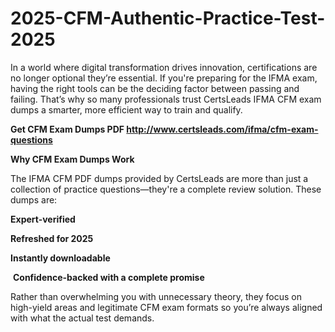 # 2025-CFM-Authentic-Practice-Test-2025
<p>In a world where digital transformation drives innovation, certifications are no longer optional they&rsquo;re essential. If you&#39;re preparing for the IFMA exam, having the right tools can be the deciding factor between passing and failing. That&rsquo;s why so many professionals trust CertsLeads IFMA CFM exam dumps a smarter, more efficient way to train and qualify.</p> <p><strong>Get CFM Exam Dumps PDF&nbsp;<a href="http://www.certsleads.com/ifma/cfm-exam-questions">http://www.certsleads.com/ifma/cfm-exam-questions</a></strong></p> <p><strong>Why CFM Exam Dumps Work</strong></p> <p>The IFMA CFM PDF dumps provided by CertsLeads are more than just a collection of practice questions&mdash;they&#39;re a complete review solution. These dumps are:</p> <p><strong>Expert-verified</strong></p> <p><strong>Refreshed for 2025</strong></p> <p><strong>Instantly downloadable</strong></p> <p>&nbsp;<strong>Confidence-backed with a complete promise</strong></p> <p>Rather than overwhelming you with unnecessary theory, they focus on high-yield areas and legitimate CFM exam formats so you&rsquo;re always aligned with what the actual test demands.</p> <p>&nbsp;</p>
